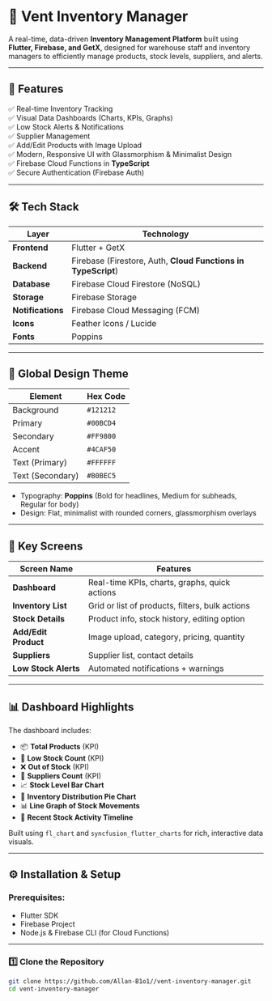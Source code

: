 # 🚀 Vent Inventory Manager

A real-time, data-driven **Inventory Management Platform** built using **Flutter, Firebase, and GetX**, designed for warehouse staff and inventory managers to efficiently manage products, stock levels, suppliers, and alerts.


---

## 🌟 Features

✅ Real-time Inventory Tracking  
✅ Visual Data Dashboards (Charts, KPIs, Graphs)  
✅ Low Stock Alerts & Notifications  
✅ Supplier Management  
✅ Add/Edit Products with Image Upload  
✅ Modern, Responsive UI with Glassmorphism & Minimalist Design  
✅ Firebase Cloud Functions in **TypeScript**  
✅ Secure Authentication (Firebase Auth)

---

## 🛠 Tech Stack

| Layer            | Technology                          |
|------------------|--------------------------------------|
| **Frontend**     | Flutter + GetX                      |
| **Backend**      | Firebase (Firestore, Auth, **Cloud Functions in TypeScript**) |
| **Database**     | Firebase Cloud Firestore (NoSQL)    |
| **Storage**      | Firebase Storage                    |
| **Notifications**| Firebase Cloud Messaging (FCM)      |
| **Icons**        | Feather Icons / Lucide              |
| **Fonts**        | Poppins                             |

---

## 🎨 Global Design Theme

| Element     | Hex Code   |
|------------|------------|
| Background | `#121212`  |
| Primary    | `#00BCD4`  |
| Secondary  | `#FF9800`  |
| Accent     | `#4CAF50`  |
| Text (Primary)   | `#FFFFFF`  |
| Text (Secondary) | `#B0BEC5`  |

- Typography: **Poppins** (Bold for headlines, Medium for subheads, Regular for body)
- Design: Flat, minimalist with rounded corners, glassmorphism overlays

---

## 📱 Key Screens

| Screen Name      | Features                                       |
|------------------|-----------------------------------------------|
| **Dashboard**     | Real-time KPIs, charts, graphs, quick actions |
| **Inventory List**| Grid or list of products, filters, bulk actions |
| **Stock Details** | Product info, stock history, editing option   |
| **Add/Edit Product** | Image upload, category, pricing, quantity   |
| **Suppliers**     | Supplier list, contact details                |
| **Low Stock Alerts** | Automated notifications + warnings         |

---

## 📊 Dashboard Highlights

The dashboard includes:

- 📦 **Total Products** (KPI)
- 🚨 **Low Stock Count** (KPI)
- ❌ **Out of Stock** (KPI)
- 👥 **Suppliers Count** (KPI)
- 📈 **Stock Level Bar Chart**
- 🥧 **Inventory Distribution Pie Chart**
- 📊 **Line Graph of Stock Movements**
- 📝 **Recent Stock Activity Timeline**

Built using `fl_chart` and `syncfusion_flutter_charts` for rich, interactive data visuals.

---

## ⚙️ Installation & Setup

### Prerequisites:
- Flutter SDK
- Firebase Project
- Node.js & Firebase CLI (for Cloud Functions)

---

### 1️⃣ Clone the Repository

```bash
git clone https://github.com/Allan-B1o1//vent-inventory-manager.git
cd vent-inventory-manager
